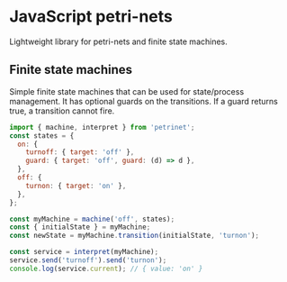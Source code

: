 # JavaScript petri-nets

Lightweight library for petri-nets and finite state machines.

## Finite state machines

Simple finite state machines that can be used for state/process management. It has optional guards on the transitions. If a guard returns true, a transition cannot fire.

```js
import { machine, interpret } from 'petrinet';
const states = {
  on: {
    turnoff: { target: 'off' },
    guard: { target: 'off', guard: (d) => d },
  },
  off: {
    turnon: { target: 'on' },
  },
};

const myMachine = machine('off', states);
const { initialState } = myMachine;
const newState = myMachine.transition(initialState, 'turnon');

const service = interpret(myMachine);
service.send('turnoff').send('turnon');
console.log(service.current); // { value: 'on' }
```
